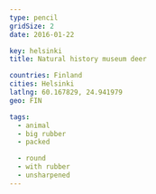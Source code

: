 ```yaml
---
type: pencil
gridSize: 2
date: 2016-01-22

key: helsinki
title: Natural history museum deer

countries: Finland
cities: Helsinki
latlng: 60.167829, 24.941979
geo: FIN

tags:
  - animal
  - big rubber
  - packed

  - round
  - with rubber
  - unsharpened
---
```

